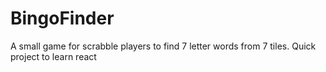 # BingoFinder
A small game for scrabble players to find 7 letter words from 7 tiles. Quick project to learn react
